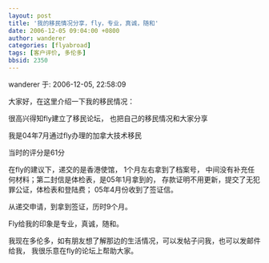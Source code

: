 ```yaml
---
layout: post
title: '我的移民情况分享，fly，专业，真诚，随和'
date: 2006-12-05 09:04:00 +0800
author: wanderer
categories: [flyabroad]
tags: [客户评价, 多伦多]
bbsid: 2350
---
```


wanderer 于: 2006-12-05, 22:58:09

大家好，在这里介绍一下我的移民情况：

很高兴得知fly建立了移民论坛， 也把自己的移民情况和大家分享

我是04年7月通过fly办理的加拿大技术移民

当时的评分是61分

在fly的建议下，递交的是香港使馆， 1个月左右拿到了档案号， 中间没有补充任何材料；第二封信是体检表，是05年1月拿到的， 存款证明不用更新，提交了无犯罪公证，体检表和登陆费； 05年4月份收到了签证信。

从递交申请，到拿到签证，历时9个月。

Fly给我的印象是专业，真诚，随和。

我现在多伦多，如有朋友想了解那边的生活情况，可以发帖子问我，也可以发邮件给我， 我很乐意在fly的论坛上帮助大家。
